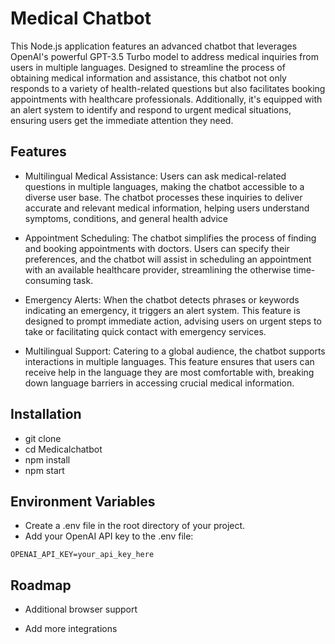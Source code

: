 
# Medical Chatbot

This Node.js application features an advanced chatbot that leverages OpenAI's powerful GPT-3.5 Turbo model to address medical inquiries from users in multiple languages. Designed to streamline the process of obtaining medical information and assistance, this chatbot not only responds to a variety of health-related questions but also facilitates booking appointments with healthcare professionals. Additionally, it's equipped with an alert system to identify and respond to urgent medical situations, ensuring users get the immediate attention they need.


## Features

- Multilingual Medical Assistance: Users can ask medical-related questions in multiple languages, making the chatbot accessible to a diverse user base. The chatbot processes these inquiries to deliver accurate and relevant medical information, helping users understand symptoms, conditions, and general health advice

- Appointment Scheduling: The chatbot simplifies the process of finding and booking appointments with doctors. Users can specify their preferences, and the chatbot will assist in scheduling an appointment with an available healthcare provider, streamlining the otherwise time-consuming task.

- Emergency Alerts: When the chatbot detects phrases or keywords indicating an emergency, it triggers an alert system. This feature is designed to prompt immediate action, advising users on urgent steps to take or facilitating quick contact with emergency services.

- Multilingual Support: Catering to a global audience, the chatbot supports interactions in multiple languages. This feature ensures that users can receive help in the language they are most comfortable with, breaking down language barriers in accessing crucial medical information.


## Installation

 -  git clone 
 -  cd Medicalchatbot
-   npm install
  - npm start


    
## Environment Variables

- Create a .env file in the root directory of your project.
- Add your OpenAI API key to the .env file:

 `OPENAI_API_KEY=your_api_key_here`


## Roadmap

- Additional browser support

- Add more integrations

